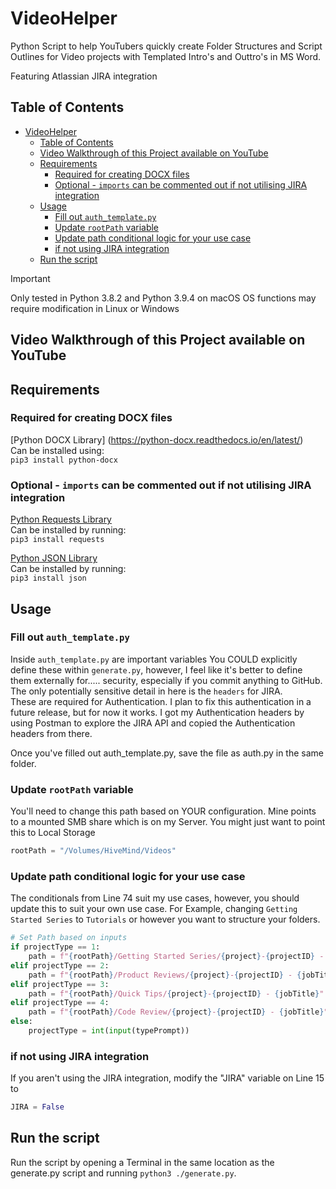 # VideoHelper

Python Script to help YouTubers quickly create Folder Structures and Script Outlines for Video projects with Templated Intro's and Outtro's in MS Word.

Featuring Atlassian JIRA integration

## Table of Contents
- [VideoHelper](#videohelper)
  - [Table of Contents](#table-of-contents)
  - [Video Walkthrough of this Project available on YouTube](#video-walkthrough-of-this-project-available-on-youtube)
  - [Requirements](#requirements)
    - [Required for creating DOCX files](#required-for-creating-docx-files)
    - [Optional - `imports` can be commented out if not utilising JIRA integration](#optional---imports-can-be-commented-out-if-not-utilising-jira-integration)
  - [Usage](#usage)
    - [Fill out `auth_template.py`](#fill-out-auth_templatepy)
    - [Update `rootPath` variable](#update-rootpath-variable)
    - [Update path conditional logic for your use case](#update-path-conditional-logic-for-your-use-case)
    - [if not using JIRA integration](#if-not-using-jira-integration)
  - [Run the script](#run-the-script)

> [!IMPORTANT]
> Only tested in Python 3.8.2 and Python 3.9.4 on macOS
> OS functions may require modification in Linux or Windows

## Video Walkthrough of this Project available on YouTube


## Requirements

### Required for creating DOCX files  
[Python DOCX Library] (https://python-docx.readthedocs.io/en/latest/)  
Can be installed using:  
`pip3 install python-docx`  

### Optional - `imports` can be commented out if not utilising JIRA integration

[Python Requests Library](https://pypi.org/project/requests/)  
Can be installed by running:  
`pip3 install requests`

[Python JSON Library](https://docs.python.org/3/library/json.html)  
Can be installed by running:  
`pip3 install json`

## Usage

### Fill out `auth_template.py`
Inside `auth_template.py` are important variables
You COULD explicitly define these within `generate.py`, however, I feel like it's better to define them externally for..... security, especially if you commit anything to GitHub.  
The only potentially sensitive detail in here is the `headers` for JIRA.  
These are required for Authentication. I plan to fix this authentication in a future release, but for now it works. I got my Authentication headers by using Postman to explore the JIRA API and copied the Authentication headers from there.

Once you've filled out auth_template.py, save the file as auth.py in the same folder.

### Update `rootPath` variable

You'll need to change this path based on YOUR configuration. Mine points to a mounted SMB share which is on my Server. You might just want to point this to Local Storage
```python
rootPath = "/Volumes/HiveMind/Videos"
```
### Update path conditional logic for your use case

The conditionals from Line 74 suit my use cases, however, you should update this to suit your own use case.
For Example, changing `Getting Started Series` to `Tutorials` or however you want to structure your folders.

```python
# Set Path based on inputs
if projectType == 1:
    path = f"{rootPath}/Getting Started Series/{project}-{projectID} - {jobTitle}"
elif projectType == 2:
    path = f"{rootPath}/Product Reviews/{project}-{projectID} - {jobTitle}"
elif projectType == 3:
    path = f"{rootPath}/Quick Tips/{project}-{projectID} - {jobTitle}"
elif projectType == 4:
    path = f"{rootPath}/Code Review/{project}-{projectID} - {jobTitle}"
else:
    projectType = int(input(typePrompt))
```

### if not using JIRA integration
If you aren't using the JIRA integration, modify the "JIRA" variable on Line 15 to 
```python
JIRA = False
```
## Run the script
Run the script by opening a Terminal in the same location as the generate.py script and running `python3 ./generate.py`.

